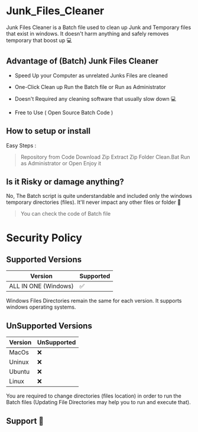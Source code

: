 # Junk_Files_Cleaner

Junk Files Cleaner is a Batch file used to clean up Junk and Temporary files that exist in windows. It doesn't harm anything and safely removes temporary that boost up 💻

## Advantage of (Batch) Junk Files Cleaner

- Speed Up your Computer as unrelated Junks Files are cleaned

- One-Click Clean up Run the Batch file or Run as Administrator

- Doesn't Required any cleaning software that usually slow down 💻

- Free to Use ( Open Source Batch Code ) 

## How to setup or install

Easy Steps :

> Repository from Code 
> Download Zip 
> Extract Zip Folder
> Clean.Bat Run as Administrator or Open
> Enjoy it

## Is it Risky or damage anything?

No, The Batch script is quite understandable and included only the windows temporary directories (files). It'll never impact any other files or folder 📂 

> You can check the code of Batch file

# Security Policy

## Supported Versions

| Version | Supported          |
| ------- | ------------------ |
| ALL IN ONE (Windows)   | :white_check_mark: |

Windows Files Directories remain the same for each version. It supports windows operating systems.

## UnSupported Versions

| Version | UnSupported          |
| ------- | ------------------ |
| MacOs   | :x:                |
| Uninux   | :x:                |
| Ubuntu   | :x:                |
| Linux   | :x:                |

You are required to change directories (files location) in order to run the Batch files (Updating File Directories may help you to run and execute that).

## Support 💓

